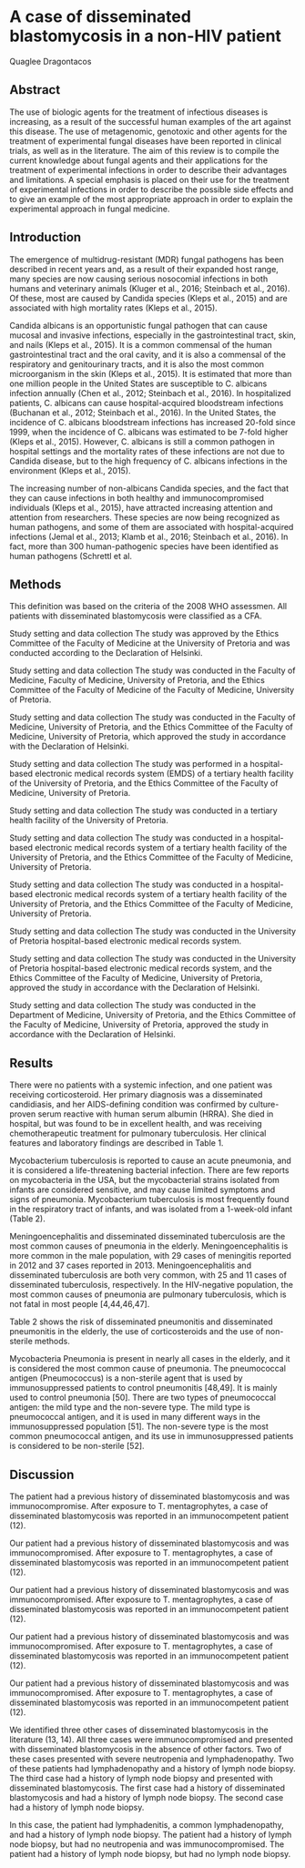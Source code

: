 # A case of disseminated blastomycosis in a non-HIV patient
Quaglee Dragontacos


## Abstract
The use of biologic agents for the treatment of infectious diseases is increasing, as a result of the successful human examples of the art against this disease. The use of metagenomic, genotoxic and other agents for the treatment of experimental fungal diseases have been reported in clinical trials, as well as in the literature. The aim of this review is to compile the current knowledge about fungal agents and their applications for the treatment of experimental infections in order to describe their advantages and limitations. A special emphasis is placed on their use for the treatment of experimental infections in order to describe the possible side effects and to give an example of the most appropriate approach in order to explain the experimental approach in fungal medicine.


## Introduction
The emergence of multidrug-resistant (MDR) fungal pathogens has been described in recent years and, as a result of their expanded host range, many species are now causing serious nosocomial infections in both humans and veterinary animals (Kluger et al., 2016; Steinbach et al., 2016). Of these, most are caused by Candida species (Kleps et al., 2015) and are associated with high mortality rates (Kleps et al., 2015).

Candida albicans is an opportunistic fungal pathogen that can cause mucosal and invasive infections, especially in the gastrointestinal tract, skin, and nails (Kleps et al., 2015). It is a common commensal of the human gastrointestinal tract and the oral cavity, and it is also a commensal of the respiratory and genitourinary tracts, and it is also the most common microorganism in the skin (Kleps et al., 2015). It is estimated that more than one million people in the United States are susceptible to C. albicans infection annually (Chen et al., 2012; Steinbach et al., 2016). In hospitalized patients, C. albicans can cause hospital-acquired bloodstream infections (Buchanan et al., 2012; Steinbach et al., 2016). In the United States, the incidence of C. albicans bloodstream infections has increased 20-fold since 1999, when the incidence of C. albicans was estimated to be 7-fold higher (Kleps et al., 2015). However, C. albicans is still a common pathogen in hospital settings and the mortality rates of these infections are not due to Candida disease, but to the high frequency of C. albicans infections in the environment (Kleps et al., 2015).

The increasing number of non-albicans Candida species, and the fact that they can cause infections in both healthy and immunocompromised individuals (Kleps et al., 2015), have attracted increasing attention and attention from researchers. These species are now being recognized as human pathogens, and some of them are associated with hospital-acquired infections (Jemal et al., 2013; Klamb et al., 2016; Steinbach et al., 2016). In fact, more than 300 human-pathogenic species have been identified as human pathogens (Schrettl et al.


## Methods
This definition was based on the criteria of the 2008 WHO assessmen. All patients with disseminated blastomycosis were classified as a CFA.

Study setting and data collection
The study was approved by the Ethics Committee of the Faculty of Medicine at the University of Pretoria and was conducted according to the Declaration of Helsinki.

Study setting and data collection
The study was conducted in the Faculty of Medicine, Faculty of Medicine, University of Pretoria, and the Ethics Committee of the Faculty of Medicine of the Faculty of Medicine, University of Pretoria.

Study setting and data collection
The study was conducted in the Faculty of Medicine, University of Pretoria, and the Ethics Committee of the Faculty of Medicine, University of Pretoria, which approved the study in accordance with the Declaration of Helsinki.

Study setting and data collection
The study was performed in a hospital-based electronic medical records system (EMDS) of a tertiary health facility of the University of Pretoria, and the Ethics Committee of the Faculty of Medicine, University of Pretoria.

Study setting and data collection
The study was conducted in a tertiary health facility of the University of Pretoria.

Study setting and data collection
The study was conducted in a hospital-based electronic medical records system of a tertiary health facility of the University of Pretoria, and the Ethics Committee of the Faculty of Medicine, University of Pretoria.

Study setting and data collection
The study was conducted in a hospital-based electronic medical records system of a tertiary health facility of the University of Pretoria, and the Ethics Committee of the Faculty of Medicine, University of Pretoria.

Study setting and data collection
The study was conducted in the University of Pretoria hospital-based electronic medical records system.

Study setting and data collection
The study was conducted in the University of Pretoria hospital-based electronic medical records system, and the Ethics Committee of the Faculty of Medicine, University of Pretoria, approved the study in accordance with the Declaration of Helsinki.

Study setting and data collection
The study was conducted in the Department of Medicine, University of Pretoria, and the Ethics Committee of the Faculty of Medicine, University of Pretoria, approved the study in accordance with the Declaration of Helsinki.


## Results
There were no patients with a systemic infection, and one patient was receiving corticosteroid. Her primary diagnosis was a disseminated candidiasis, and her AIDS-defining condition was confirmed by culture-proven serum reactive with human serum albumin (HRRA). She died in hospital, but was found to be in excellent health, and was receiving chemotherapeutic treatment for pulmonary tuberculosis. Her clinical features and laboratory findings are described in Table 1.

Mycobacterium tuberculosis is reported to cause an acute pneumonia, and it is considered a life-threatening bacterial infection. There are few reports on mycobacteria in the USA, but the mycobacterial strains isolated from infants are considered sensitive, and may cause limited symptoms and signs of pneumonia. Mycobacterium tuberculosis is most frequently found in the respiratory tract of infants, and was isolated from a 1-week-old infant (Table 2).

Meningoencephalitis and disseminated disseminated tuberculosis are the most common causes of pneumonia in the elderly. Meningoencephalitis is more common in the male population, with 29 cases of meningitis reported in 2012 and 37 cases reported in 2013. Meningoencephalitis and disseminated tuberculosis are both very common, with 25 and 11 cases of disseminated tuberculosis, respectively. In the HIV-negative population, the most common causes of pneumonia are pulmonary tuberculosis, which is not fatal in most people [4,44,46,47].

Table 2 shows the risk of disseminated pneumonitis and disseminated pneumonitis in the elderly, the use of corticosteroids and the use of non-sterile methods.

Mycobacteria
Pneumonia is present in nearly all cases in the elderly, and it is considered the most common cause of pneumonia. The pneumococcal antigen (Pneumococcus) is a non-sterile agent that is used by immunosuppressed patients to control pneumonitis [48,49]. It is mainly used to control pneumonia [50]. There are two types of pneumococcal antigen: the mild type and the non-severe type. The mild type is pneumococcal antigen, and it is used in many different ways in the immunosuppressed population [51]. The non-severe type is the most common pneumococcal antigen, and its use in immunosuppressed patients is considered to be non-sterile [52].


## Discussion
The patient had a previous history of disseminated blastomycosis and was immunocompromise. After exposure to T. mentagrophytes, a case of disseminated blastomycosis was reported in an immunocompetent patient (12).

Our patient had a previous history of disseminated blastomycosis and was immunocompromised. After exposure to T. mentagrophytes, a case of disseminated blastomycosis was reported in an immunocompetent patient (12).

Our patient had a previous history of disseminated blastomycosis and was immunocompromised. After exposure to T. mentagrophytes, a case of disseminated blastomycosis was reported in an immunocompetent patient (12).

Our patient had a previous history of disseminated blastomycosis and was immunocompromised. After exposure to T. mentagrophytes, a case of disseminated blastomycosis was reported in an immunocompetent patient (12).

Our patient had a previous history of disseminated blastomycosis and was immunocompromised. After exposure to T. mentagrophytes, a case of disseminated blastomycosis was reported in an immunocompetent patient (12).

We identified three other cases of disseminated blastomycosis in the literature (13, 14). All three cases were immunocompromised and presented with disseminated blastomycosis in the absence of other factors. Two of these cases presented with severe neutropenia and lymphadenopathy. Two of these patients had lymphadenopathy and a history of lymph node biopsy. The third case had a history of lymph node biopsy and presented with disseminated blastomycosis. The first case had a history of disseminated blastomycosis and had a history of lymph node biopsy. The second case had a history of lymph node biopsy.

In this case, the patient had lymphadenitis, a common lymphadenopathy, and had a history of lymph node biopsy. The patient had a history of lymph node biopsy, but had no neutropenia and was immunocompromised. The patient had a history of lymph node biopsy, but had no lymph node biopsy.
